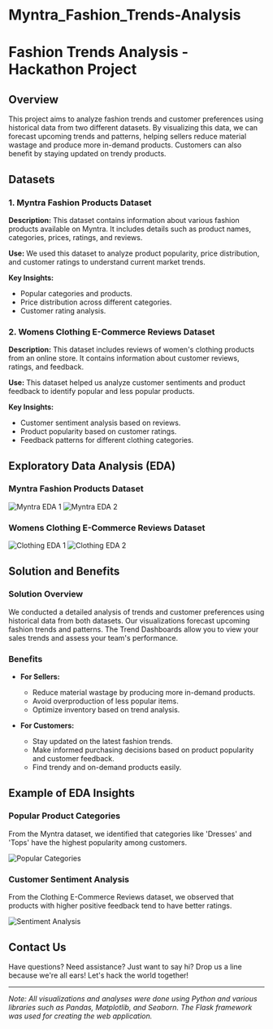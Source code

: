 # Myntra_Fashion_Trends-Analysis
# Fashion Trends Analysis - Hackathon Project

## Overview

This project aims to analyze fashion trends and customer preferences using historical data from two different datasets. By visualizing this data, we can forecast upcoming trends and patterns, helping sellers reduce material wastage and produce more in-demand products. Customers can also benefit by staying updated on trendy products.

## Datasets

### 1. Myntra Fashion Products Dataset

**Description:** This dataset contains information about various fashion products available on Myntra. It includes details such as product names, categories, prices, ratings, and reviews.

**Use:** We used this dataset to analyze product popularity, price distribution, and customer ratings to understand current market trends.

**Key Insights:**
- Popular categories and products.
- Price distribution across different categories.
- Customer rating analysis.

### 2. Womens Clothing E-Commerce Reviews Dataset

**Description:** This dataset includes reviews of women's clothing products from an online store. It contains information about customer reviews, ratings, and feedback.

**Use:** This dataset helped us analyze customer sentiments and product feedback to identify popular and less popular products.

**Key Insights:**
- Customer sentiment analysis based on reviews.
- Product popularity based on customer ratings.
- Feedback patterns for different clothing categories.

## Exploratory Data Analysis (EDA)

### Myntra Fashion Products Dataset

![Myntra EDA 1](path/to/myntra_eda_1.png)
![Myntra EDA 2](path/to/myntra_eda_2.png)

### Womens Clothing E-Commerce Reviews Dataset

![Clothing EDA 1](path/to/clothing_eda_1.png)
![Clothing EDA 2](path/to/clothing_eda_2.png)

## Solution and Benefits

### Solution Overview

We conducted a detailed analysis of trends and customer preferences using historical data from both datasets. Our visualizations forecast upcoming fashion trends and patterns. The Trend Dashboards allow you to view your sales trends and assess your team's performance. 

### Benefits

- **For Sellers:** 
  - Reduce material wastage by producing more in-demand products.
  - Avoid overproduction of less popular items.
  - Optimize inventory based on trend analysis.

- **For Customers:** 
  - Stay updated on the latest fashion trends.
  - Make informed purchasing decisions based on product popularity and customer feedback.
  - Find trendy and on-demand products easily.

## Example of EDA Insights

### Popular Product Categories

From the Myntra dataset, we identified that categories like 'Dresses' and 'Tops' have the highest popularity among customers.

![Popular Categories](path/to/popular_categories.png)

### Customer Sentiment Analysis

From the Clothing E-Commerce Reviews dataset, we observed that products with higher positive feedback tend to have better ratings.

![Sentiment Analysis](path/to/sentiment_analysis.png)

## Contact Us

Have questions? Need assistance? Just want to say hi? Drop us a line because we're all ears! Let's hack the world together!

---

*Note: All visualizations and analyses were done using Python and various libraries such as Pandas, Matplotlib, and Seaborn. The Flask framework was used for creating the web application.*
